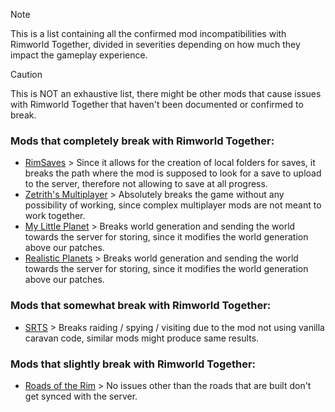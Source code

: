 > [!NOTE]
> This is a list containing all the confirmed mod incompatibilities with Rimworld Together, divided in severities depending on how much they impact the gameplay experience.

> [!CAUTION]
> This is NOT an exhaustive list, there might be other mods that cause issues with Rimworld Together that haven't been documented or confirmed to break.

### Mods that completely break with Rimworld Together:
- [RimSaves](https://steamcommunity.com/sharedfiles/filedetails/?id=1713367505) > Since it allows for the creation of local folders for saves, it breaks the path where the mod is supposed to look for a save to upload to the server, therefore not allowing to save at all progress.
- [Zetrith's Multiplayer](https://steamcommunity.com/sharedfiles/filedetails/?id=2606448745) > Absolutely breaks the game without any possibility of working, since complex multiplayer mods are not meant to work together.
- [My Little Planet](https://steamcommunity.com/sharedfiles/filedetails/?id=1117406550) > Breaks world generation and sending the world towards the server for storing, since it modifies the world generation above our patches.
- [Realistic Planets](https://steamcommunity.com/sharedfiles/filedetails/?id=2557451791) > Breaks world generation and sending the world towards the server for storing, since it modifies the world generation above our patches.

### Mods that somewhat break with Rimworld Together:
- [SRTS](https://steamcommunity.com/workshop/filedetails/?id=1845423808) > Breaks raiding / spying / visiting due to the mod not using vanilla caravan code, similar mods might produce same results.

### Mods that slightly break with Rimworld Together:
- [Roads of the Rim](https://steamcommunity.com/sharedfiles/filedetails/?id=1613783924) > No issues other than the roads that are built don't get synced with the server.
